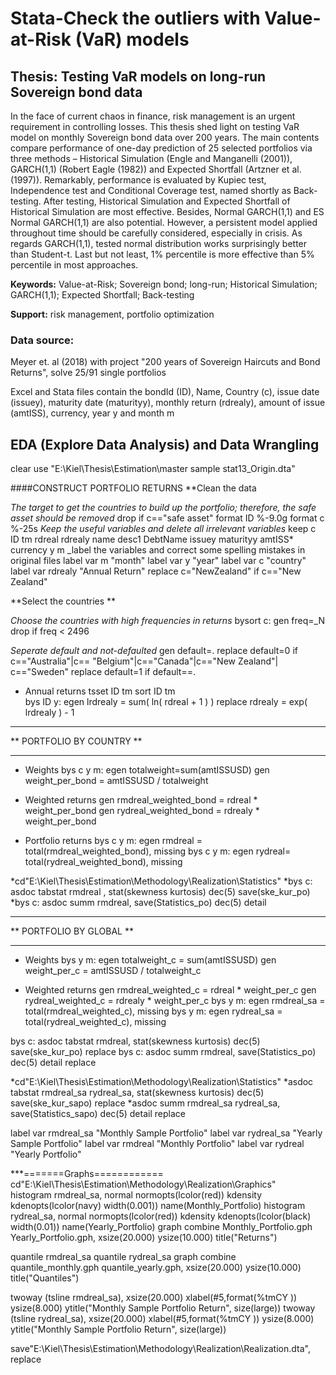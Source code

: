 # Stata-Check the outliers with Value-at-Risk (VaR) models
## Thesis: Testing VaR models on long-run Sovereign bond data
In the face of current chaos in finance, risk management is an urgent requirement in controlling losses. This thesis shed light on testing VaR model on monthly Sovereign bond data over 200 years. The main contents compare performance of one-day prediction of 25 selected portfolios via three methods – Historical Simulation (Engle and Manganelli (2001)), GARCH(1,1) (Robert Eagle (1982)) and Expected Shortfall (Artzner et al. (1997)). Remarkably, performance is evaluated by Kupiec test, Independence test and Conditional Coverage test, named shortly as Back-testing. After testing, Historical Simulation and Expected Shortfall of Historical Simulation are most effective. Besides, Normal GARCH(1,1) and ES Normal GARCH(1,1) are also potential. However, a persistent model applied throughout time should be carefully considered, especially in crisis. As regards GARCH(1,1), tested normal distribution works surprisingly better than Student-t. Last but not least, 1% percentile is more effective than 5% percentile in most approaches.

**Keywords:** Value-at-Risk; Sovereign bond; long-run; Historical Simulation; GARCH(1,1); Expected Shortfall; Back-testing

**Support:** risk management, portfolio optimization

### Data source: 
Meyer et. al (2018) with project "200 years of Sovereign Haircuts and Bond Returns", solve 25/91 single portfolios

Excel and Stata files contain the bondId (ID), Name, Country (c), issue date (issuey), maturity date (maturityy), monthly return (rdrealy), amount of issue (amtISS), currency, year y and month m

## EDA (Explore Data Analysis) and Data Wrangling
clear
use "E:\Kiel\Thesis\Estimation\master sample stat13_Origin.dta"

####CONSTRUCT PORTFOLIO RETURNS
**Clean the data

_The target to get the countries to build up the portfolio; therefore, the safe asset should be removed_
drop if c=="safe asset" 
format ID %-9.0g
format c %-25s
_Keep the useful variables and delete all irrelevant variables_
keep c ID tm rdreal rdrealy name desc1 DebtName issuey maturityy amtISS* currency y m 
_label the variables and correct some spelling mistakes in original files
label var m "month"
label var y "year"
label var c "country"
label var rdrealy "Annual Return"
replace c="NewZealand" if c=="New Zealand"

**Select the countries **

*_Choose the countries with high frequencies in returns_*
bysort c: gen freq=_N
drop if freq < 2496

_Seperate default and not-defaulted_
gen default=.
replace default=0 if c=="Australia"|c== "Belgium"|c=="Canada"|c=="New Zealand"| c=="Sweden"
replace default=1 if default==.

* Annual returns
tsset ID tm
sort ID tm  
bys ID y: egen lrdrealy = sum( ln( rdreal + 1 ) )
replace rdrealy = exp( lrdrealy ) - 1

**************************************
**       PORTFOLIO BY COUNTRY       **
**************************************
* Weights
bys c y m: egen totalweight=sum(amtISSUSD) 
gen weight_per_bond = amtISSUSD / totalweight

* Weighted returns
gen rmdreal_weighted_bond = rdreal * weight_per_bond 
gen rydreal_weighted_bond = rdrealy * weight_per_bond 

* Portfolio returns
bys c y m: egen rmdreal = total(rmdreal_weighted_bond), missing 
bys c y m: egen rydreal= total(rydreal_weighted_bond), missing 

*cd"E:\Kiel\Thesis\Estimation\Methodology\Realization\Statistics"
*bys c: asdoc tabstat rmdreal ,  stat(skewness kurtosis) dec(5) save(ske_kur_po)
*bys c: asdoc summ rmdreal, save(Statistics_po) dec(5) detail 

*************************************
**       PORTFOLIO BY GLOBAL       **
*************************************
* Weights
bys y m: egen totalweight_c = sum(amtISSUSD) 
gen weight_per_c = amtISSUSD / totalweight_c

* Weighted returns
gen rmdreal_weighted_c = rdreal * weight_per_c
gen rydreal_weighted_c = rdrealy * weight_per_c
bys y m: egen rmdreal_sa = total(rmdreal_weighted_c), missing
bys y m: egen  rydreal_sa = total(rydreal_weighted_c), missing

bys c: asdoc tabstat rmdreal,  stat(skewness kurtosis) dec(5) save(ske_kur_po) replace 
bys c: asdoc summ rmdreal, save(Statistics_po) dec(5) detail replace

*cd"E:\Kiel\Thesis\Estimation\Methodology\Realization\Statistics"
*asdoc tabstat rmdreal_sa rydreal_sa,  stat(skewness kurtosis) dec(5) save(ske_kur_sapo) replace 
*asdoc summ rmdreal_sa rydreal_sa, save(Statistics_sapo) dec(5) detail replace

label var rmdreal_sa "Monthly Sample Portfolio"
label var rydreal_sa "Yearly Sample Portfolio"
label var rmdreal "Monthly Portfolio"
label var rydreal "Yearly Portfolio"


***=======Graphs============
cd"E:\Kiel\Thesis\Estimation\Methodology\Realization\Graphics"	
histogram rmdreal_sa, normal normopts(lcolor(red)) kdensity kdenopts(lcolor(navy) width(0.001)) name(Monthly_Portfolio)	
histogram rydreal_sa, normal normopts(lcolor(red)) kdensity kdenopts(lcolor(black) width(0.01)) name(Yearly_Portfolio)
graph combine Monthly_Portfolio.gph Yearly_Portfolio.gph, xsize(20.000) ysize(10.000) title("Returns")

quantile rmdreal_sa
quantile rydreal_sa
graph combine quantile_monthly.gph quantile_yearly.gph, xsize(20.000) ysize(10.000) title("Quantiles")


twoway (tsline rmdreal_sa), xsize(20.000) xlabel(#5,format(%tmCY )) ysize(8.000) ytitle("Monthly Sample Portfolio Return", size(large))
twoway (tsline rydreal_sa), xsize(20.000) xlabel(#5,format(%tmCY )) ysize(8.000) ytitle("Monthly Sample Portfolio Return", size(large))



save"E:\Kiel\Thesis\Estimation\Methodology\Realization\Realization.dta", replace

